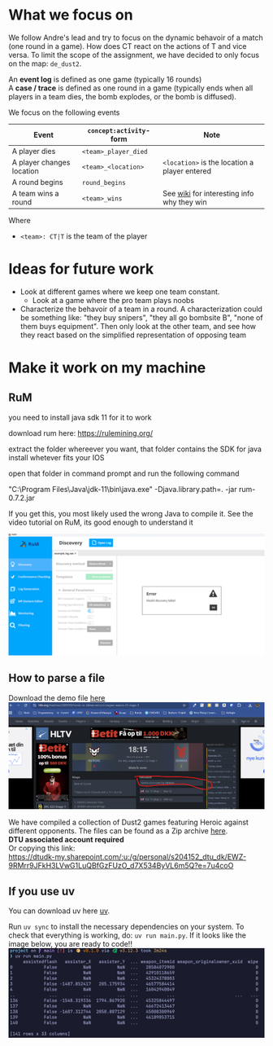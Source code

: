 # What we focus on
We follow Andre's lead and try to focus on the dynamic behavoir of a match (one round in a game). How does CT react on the actions of T and vice versa. To limit the scope of the assignment, we have decided to only focus on the map: `de_dust2`. 

An **event log** is defined as one game (typically 16 rounds)  
A **case / trace** is defined as one round in a game (typically ends when all players in a team dies, the bomb explodes, or the bomb is diffused).

We focus on the following events

| Event                     | `concept:activity`-form | Note                                             |
| ------------------------- | ----------------------- | ------------------------------------------------ |
| A player dies             | `<team>_player_died`    |                                                  |
| A player changes location | `<team>_<location>`     | `<location>` is the location a player entered    |
| A round begins            | `round_begins`          |                                                  |
| A team wins a round       | `<team>_wins`           | See [wiki](https://wiki.alliedmods.net/Counter-Strike:_Global_Offensive_Events?fbclid=IwY2xjawNuwTJleHRuA2FlbQIxMQABHkTxGy1beTsofy9TvuZJSDMHnX5b2POzrZxWSg_UfCJr3SBGt-2R1b_cm--i_aem_ERwLfzvmQOlyg1trMs9veQ#:~:text=round%20objective-,round_end,-Name%3A) for interesting info why they win |
 
Where 
* `<team>: CT|T` is the team of the player 

# Ideas for future work
* Look at different games where we keep one team constant. 
    * Look at a game where the pro team plays noobs 
* Characterize the behavoir of a team in a round. A characterization could be something like: "they buy snipers", "they all go bombsite B", "none of them buys equipment". Then only look at the other team, and see how they react based on the simplified representation of opposing team

# Make it work on my machine

## RuM
you need to install java sdk 11 for it to work

download rum here: https://rulemining.org/ 

extract the folder whereever you want, that folder contains the SDK for java install whetever fits your IOS

open that folder in command prompt and run the following command

"C:\Program Files\Java\jdk-11\bin\java.exe" -Djava.library.path=. -jar rum-0.7.2.jar

If you get this, you most likely used the wrong Java to compile it. See the video tutorial on RuM, its good enough to understand it

![1761127379328](image/README/1761127379328.png)

## How to parse a file

Download the demo file [here](https://www.hltv.org/matches/2385919/heroic-vs-3dmax-esl-pro-league-season-22-stage-1)
![](docs/images/download-dem.png)

We have compiled a collection of Dust2 games featuring Heroic against different opponents.
The files can be found as a Zip archive [here](https://dtudk-my.sharepoint.com/:u:/g/personal/s204152_dtu_dk/EWZ-9RMrr9JFkH3LVwG1LuQBfGzFUzO_d7X534ByVL6m5Q?e=7u4coO). \
**DTU associated account required** \
Or copying this link:   
https://dtudk-my.sharepoint.com/:u:/g/personal/s204152_dtu_dk/EWZ-9RMrr9JFkH3LVwG1LuQBfGzFUzO_d7X534ByVL6m5Q?e=7u4coO


## If you use uv

You can download uv here [uv](https://docs.astral.sh/uv/#installation).

Run `uv sync` to install the necessary dependencies on your system.
To check that everything is working, do: `uv run main.py`. If it looks like the image below, you are ready to code!!
![](./docs/images/final_output.png "WTF")

